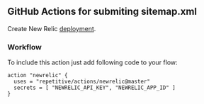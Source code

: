 ## GitHub Actions for submiting sitemap.xml

Create New Relic [deployment](https://docs.newrelic.com/docs/apm/new-relic-apm/maintenance/record-deployments).

### Workflow

To include this action just add following code to your flow:

```
action "newrelic" {
  uses = "repetitive/actions/newrelic@master"
  secrets = [ "NEWRELIC_API_KEY", "NEWRELIC_APP_ID" ]
}
```